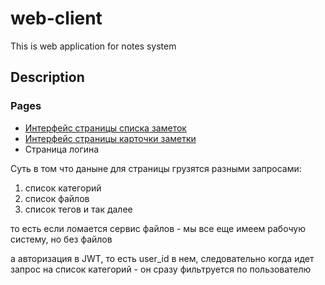 # web-client

This is web application for notes system

## Description

### Pages

- [Интерфейс страницы списка заметок](https://i.imgur.com/UNeCPIu.png)
- [Интерфейс страницы карточки заметки](https://i.imgur.com/zmXq2ZI.png)
- Страница логина


Cуть в том что даныне для страницы грузятся разными запросами:
1. список категорий
2. список файлов
3. список тегов
и так далее

то есть если ломается сервис файлов - мы все еще имеем рабочую систему, но без файлов

а авторизация в JWT, то есть user_id в нем, следовательно когда идет запрос на список категорий - он сразу фильтруется по пользователю
